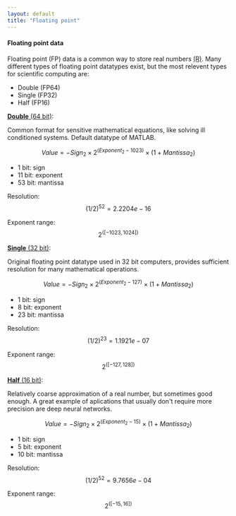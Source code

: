 ```yaml
---
layout: default
title: "Floating point"
--- 
```


#### Floating point data

Floating point (FP) data is a common way to store real numbers [(R)](https://en.wikipedia.org/wiki/Real_number). Many different types of floating point datatypes exist, but the most relevent types for scientific computing are:

 - Double (FP64)
 - Single (FP32)
 - Half (FP16)

[**Double** (64 bit)](https://en.wikipedia.org/wiki/Double-precision_floating-point_format):

Common format for sensitive mathematical equations, like solving ill conditioned systems. Default datatype of MATLAB.

$$ Value = -Sign_{2} \times 2^{(Exponent_{2} - 1023)} \times (1 + Mantissa_{2}) $$

 - 1 bit: sign
 - 11 bit: exponent
 - 53 bit: mantissa

Resolution: $$ (1/2)^{52} = 2.2204e-16 $$

Exponent range: $$ 2^{([-1023,1024])} $$

[**Single** (32 bit)](https://en.wikipedia.org/wiki/Single-precision_floating-point_format):

Original floating point datatype used in 32 bit computers, provides sufficient resolution for many mathematical operations.

$$ Value = -Sign_{2} \times 2^{(Exponent_{2} - 127)} \times (1 + Mantissa_{2}) $$

 - 1 bit: sign
 - 8 bit: exponent
 - 23 bit: mantissa

Resolution: $$ (1/2)^{23} = 1.1921e-07 $$

Exponent range: $$ 2^{([-127,128])} $$

[**Half** (16 bit)](https://en.wikipedia.org/wiki/Half-precision_floating-point_format):

Relatively coarse approximation of a real number, but sometimes good enough. A great example of aplications that usually don't require more precision are  deep neural networks.

$$ Value = -Sign_{2} \times 2^{(Exponent_{2} - 15)} \times (1 + Mantissa_{2}) $$

 - 1 bit: sign
 - 5 bit: exponent
 - 10 bit: mantissa

Resolution: $$ (1/2)^{52} = 9.7656e-04 $$

Exponent range: $$ 2^{([-15,16])} $$